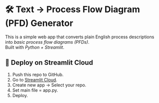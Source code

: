 # 🛠 Text → Process Flow Diagram (PFD) Generator

This is a simple web app that converts plain English process descriptions into *basic process flow diagrams (PFDs)*.  
Built with *Python + Streamlit*.

## 🚀 Deploy on Streamlit Cloud
1. Push this repo to GitHub.  
2. Go to [Streamlit Cloud](https://streamlit.io/cloud).  
3. Create new app → Select your repo.  
4. Set main file = app.py.  
5. Deploy.
